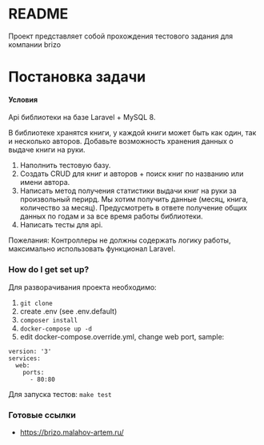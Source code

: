 # README #

Проект представляет собой прохождения тестового задания для компании brizo

# Постановка задачи #

#### Условия

Api библиотеки на базе Laravel + MySQL 8.

В библиотеке хранятся книги, у каждой книги может быть как один, так и несколько авторов. Добавьте возможность хранения данных о выдаче книги на руки.

1. Наполнить тестовую базу.
2. Создать CRUD для книг и авторов + поиск книг по названию или имени автора.
3. Написать метод получения статистики выдачи книг на руки за произвольный перирд. Мы хотим получить данные (месяц, книга, количество за месяц). Предусмотреть в ответе получение общих данных по годам и за все время работы библиотеки.
4. Написать тесты для api.

Пожелания:
	Контроллеры не должны содержать логику работы, максимально использовать функционал Laravel.

### How do I get set up? ###

Для разворачивания проекта необходимо:
1. `git clone`
2. create .env (see .env.default)
3. `composer install`
4. `docker-compose up -d`
5. edit docker-compose.override.yml, change web port, sample:
```
version: '3'
services:
  web:
    ports:
      - 80:80
```

Для запуска тестов:
```make test```

### Готовые ссылки ###

* https://brizo.malahov-artem.ru/
